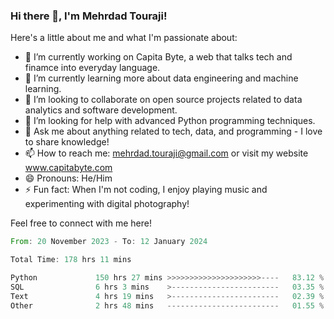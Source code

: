### Hi there 👋, I'm Mehrdad Touraji!


Here's a little about me and what I'm passionate about:

- 🔭 I’m currently working on Capita Byte, a web that talks tech and finamce into everyday language.
- 🌱 I’m currently learning more about data engineering and machine learning.
- 👯 I’m looking to collaborate on open source projects related to data analytics and software development.
- 🤔 I’m looking for help with advanced Python programming techniques.
- 💬 Ask me about anything related to tech, data, and programming - I love to share knowledge!
- 📫 How to reach me: mehrdad.touraji@gmail.com or visit my website www.capitabyte.com
- 😄 Pronouns: He/Him
- ⚡ Fun fact: When I'm not coding, I enjoy playing music and experimenting with digital photography!

Feel free to connect with me here!


<!--START_SECTION:waka-->

```rust
From: 20 November 2023 - To: 12 January 2024

Total Time: 178 hrs 11 mins

Python             150 hrs 27 mins >>>>>>>>>>>>>>>>>>>>>----   83.12 %
SQL                6 hrs 3 mins    >------------------------   03.35 %
Text               4 hrs 19 mins   >------------------------   02.39 %
Other              2 hrs 48 mins   -------------------------   01.55 %
```

<!--END_SECTION:waka-->
